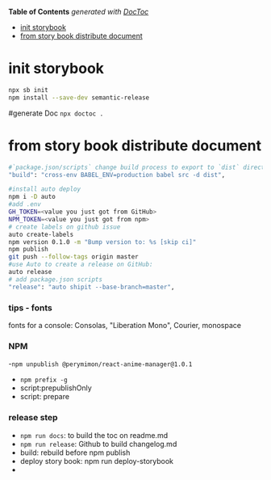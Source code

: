 <!-- START doctoc generated TOC please keep comment here to allow auto update -->
<!-- DON'T EDIT THIS SECTION, INSTEAD RE-RUN doctoc TO UPDATE -->
**Table of Contents**  *generated with [DocToc](https://github.com/thlorenz/doctoc)*

- [init storybook](#init-storybook)
- [from story book distribute document](#from-story-book-distribute-document)

<!-- END doctoc generated TOC please keep comment here to allow auto update -->

#  init storybook

```bash 
npx sb init
npm install --save-dev semantic-release
```

#generate Doc
`npx doctoc .`

# from story book distribute document
```bash
#`package.json/scripts` change build process to export to `dist` directory by babel
"build": "cross-env BABEL_ENV=production babel src -d dist",

#install auto deploy 
npm i -D auto 
#add .env
GH_TOKEN=<value you just got from GitHub>
NPM_TOKEN=<value you just got from npm>
# create labels on github issue
auto create-labels
npm version 0.1.0 -m "Bump version to: %s [skip ci]"
npm publish
git push --follow-tags origin master
#use Auto to create a release on GitHub:
auto release
# add package.json scripts
"release": "auto shipit --base-branch=master",

```

### tips - fonts
fonts for a console: Consolas, "Liberation Mono", Courier, monospace

### NPM
-`npm unpublish @perymimon/react-anime-manager@1.0.1`
- `npm prefix -g`
- script:prepublishOnly
- script: prepare


### release step
- `npm run docs`: to build the toc on readme.md
- `npm run release`: Github to build changelog.md
- build: rebuild before npm publish
- deploy story book: npm run deploy-storybook
- 
